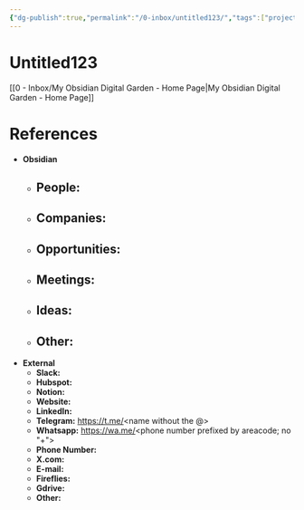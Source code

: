 ```yaml
---
{"dg-publish":true,"permalink":"/0-inbox/untitled123/","tags":["project","area","resource","archive","people","company","idea","meeting","salesPipeline","businessDevelopment","distribution","fundRaising","investor","policy","regulation","ai","conference","presentation","product","tld"],"created":"2025-08-20T15:03:54.800+02:00","updated":"2025-08-20T15:21:08.756+02:00"}
---
```


# Untitled123
[[0 - Inbox/My Obsidian Digital Garden - Home Page\|My Obsidian Digital Garden - Home Page]]

# References 
- **Obsidian**
	- **People:** 
		- 
	- **Companies**: 
		- 
	- **Opportunities:** 
		- 
	- **Meetings:**
		- 
	- **Ideas:**
		- 
	- **Other:** 
		- 
- **External**
	- **Slack:** 
	- **Hubspot:** 
	- **Notion:** 
	- **Website:** 
	- **LinkedIn:** 
	- **Telegram:** https://t.me/<name without the @> 
	- **Whatsapp:** https://wa.me/<phone number prefixed by areacode; no "+">
	- **Phone Number:**
	- **X.com:** 
	- **E-mail:** 
	- **Fireflies:** 
	- **Gdrive:**
	- **Other:**